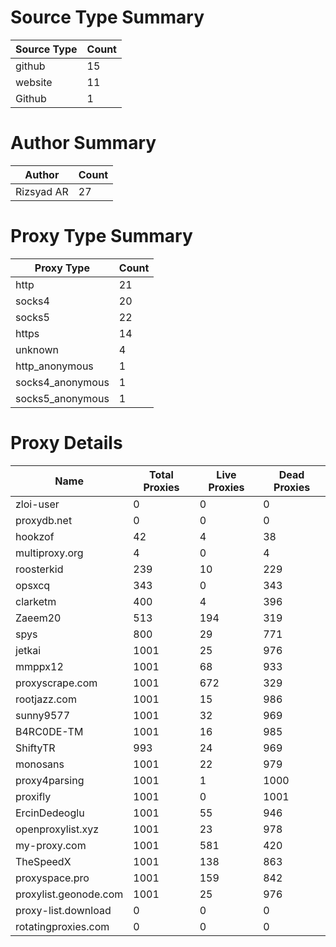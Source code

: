 # Source Type Summary

| Source Type | Count |
|-------------|-------|
| github | 15 |
| website | 11 |
| Github | 1 |


# Author Summary

| Author | Count |
|--------|-------|
| Rizsyad AR | 27 |


# Proxy Type Summary

| Proxy Type | Count |
|------------|-------|
| http | 21 |
| socks4 | 20 |
| socks5 | 22 |
| https | 14 |
| unknown | 4 |
| http_anonymous | 1 |
| socks4_anonymous | 1 |
| socks5_anonymous | 1 |


# Proxy Details

| Name | Total Proxies | Live Proxies | Dead Proxies |
|------|---------------|--------------|---------------|
| zloi-user | 0 | 0 | 0 |
| proxydb.net | 0 | 0 | 0 |
| hookzof | 42 | 4 | 38 |
| multiproxy.org | 4 | 0 | 4 |
| roosterkid | 239 | 10 | 229 |
| opsxcq | 343 | 0 | 343 |
| clarketm | 400 | 4 | 396 |
| Zaeem20 | 513 | 194 | 319 |
| spys | 800 | 29 | 771 |
| jetkai | 1001 | 25 | 976 |
| mmppx12 | 1001 | 68 | 933 |
| proxyscrape.com | 1001 | 672 | 329 |
| rootjazz.com | 1001 | 15 | 986 |
| sunny9577 | 1001 | 32 | 969 |
| B4RC0DE-TM | 1001 | 16 | 985 |
| ShiftyTR | 993 | 24 | 969 |
| monosans | 1001 | 22 | 979 |
| proxy4parsing | 1001 | 1 | 1000 |
| proxifly | 1001 | 0 | 1001 |
| ErcinDedeoglu | 1001 | 55 | 946 |
| openproxylist.xyz | 1001 | 23 | 978 |
| my-proxy.com | 1001 | 581 | 420 |
| TheSpeedX | 1001 | 138 | 863 |
| proxyspace.pro | 1001 | 159 | 842 |
| proxylist.geonode.com | 1001 | 25 | 976 |
| proxy-list.download | 0 | 0 | 0 |
| rotatingproxies.com | 0 | 0 | 0 |
